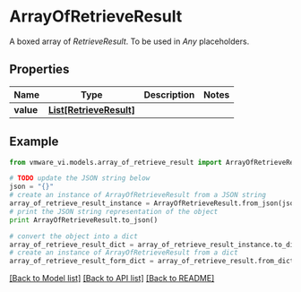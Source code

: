 # ArrayOfRetrieveResult

A boxed array of *RetrieveResult*. To be used in *Any* placeholders. 

## Properties
Name | Type | Description | Notes
------------ | ------------- | ------------- | -------------
**value** | [**List[RetrieveResult]**](RetrieveResult.md) |  | 

## Example

```python
from vmware_vi.models.array_of_retrieve_result import ArrayOfRetrieveResult

# TODO update the JSON string below
json = "{}"
# create an instance of ArrayOfRetrieveResult from a JSON string
array_of_retrieve_result_instance = ArrayOfRetrieveResult.from_json(json)
# print the JSON string representation of the object
print ArrayOfRetrieveResult.to_json()

# convert the object into a dict
array_of_retrieve_result_dict = array_of_retrieve_result_instance.to_dict()
# create an instance of ArrayOfRetrieveResult from a dict
array_of_retrieve_result_form_dict = array_of_retrieve_result.from_dict(array_of_retrieve_result_dict)
```
[[Back to Model list]](../README.md#documentation-for-models) [[Back to API list]](../README.md#documentation-for-api-endpoints) [[Back to README]](../README.md)


